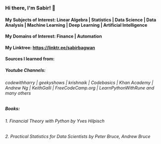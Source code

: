 ### Hi there, I'm Sabir! 👋

#### My Subjects of Interest: Linear Algebra | Statistics | Data Science | Data Analysis | Machine Learning | Deep Learning | Artificial Intelligence 
#### My Domains of Interest: Finance | Automation
#### My Linktree: https://linktr.ee/sabirbagwan
#### Sources I learned from:
##### Youtube Channels:
###### codewithharry | geekyshows | krishnaik | Codebasics | Khan Academy | Andrew Ng | KeithGalli | FreeCodeCamp.org | LearnPythonWithRune and many others
##### Books: 
###### 1. Financial Theory with Python by Yves Hilpisch
###### 2. Practical Statistics for Data Scientists by Peter Bruce, Andrew Bruce

<!--
**sabirbagwan/sabirbagwan** is a ✨ _special_ ✨ repository because its `README.md` (this file) appears on your GitHub profile.






Here are some ideas to get you started:

- 🔭 I’m currently working on ...

- 🌱 I’m currently learning ...
- 👯 I’m looking to collaborate on ...
- 🤔 I’m looking for help with ...
- 💬 Ask me about ...
- 📫 How to reach me: ...
- 😄 Pronouns: ...
- ⚡ Fun fact: ...
-->
